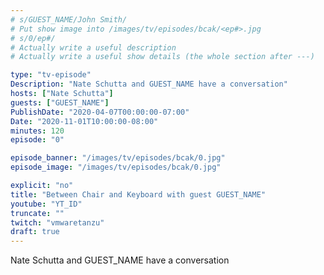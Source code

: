 ```yaml
---
# s/GUEST_NAME/John Smith/
# Put show image into /images/tv/episodes/bcak/<ep#>.jpg
# s/0/ep#/
# Actually write a useful description
# Actually write a useful show details (the whole section after ---)

type: "tv-episode"
Description: "Nate Schutta and GUEST_NAME have a conversation"
hosts: ["Nate Schutta"]
guests: ["GUEST_NAME"]
PublishDate: "2020-04-07T00:00:00-07:00"
Date: "2020-11-01T10:00:00-08:00"
minutes: 120
episode: "0"

episode_banner: "/images/tv/episodes/bcak/0.jpg"
episode_image: "/images/tv/episodes/bcak/0.jpg"

explicit: "no"
title: "Between Chair and Keyboard with guest GUEST_NAME"
youtube: "YT_ID"
truncate: ""
twitch: "vmwaretanzu"
draft: true
---
```


Nate Schutta and GUEST_NAME have a conversation
